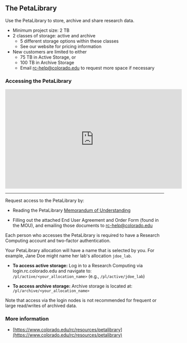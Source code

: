## The PetaLibrary

Use the PetaLibrary to store, archive and share research data.

- Minimum project size: 2 TB
- 2 classes of storage: active and archive
     * 5 different storage options within these classes
     * See our website for pricing information
- New customers are limited to either
     * 75 TB in Active Storage, or
     * 100 TB in Archive Storage
     * Email <rc-help@colorado.edu> to request more space if necessary


### Accessing the PetaLibrary

<iframe width="560" height="315" src="https://www.youtube.com/embed/i1TVYj4OQOY" frameborder="0" allow="autoplay; encrypted-media" allowfullscreen></iframe>

---

Request access to the PetaLibrary by:

- Reading the PetaLibrary [Memorandum of
  Understanding](https://www.colorado.edu/rc/sites/default/files/attached-files/petalibrary_mou.pdf)

- Filling out the attached End User Agreement and Order Form (found in
  the MOU), and emailing those documents to <rc-help@colorado.edu>

Each person who accesses the PetaLibrary is required to have a
Research Computing account and two-factor authentication. 

Your PetaLibrary allocation will have a name that is selected by you.  For example, Jane Doe might name her lab's allocation `jdoe_lab`. 

- **To access active storage:** Log in to a Research Computing via login.rc.colorado.edu
    and navigate to: `/pl/active/<your_allocation_name>` (e.g., `/pl/active/jdoe_lab`)

- **To access archive storage:** Archive storage is located at: `/pl/archive/<your_allocation_name>`

Note that access via the login nodes is not recommended for frequent
or large read/writes of archived data.


### More information

* [https://www.colorado.edu/rc/resources/petalibrary](https://www.colorado.edu/rc/resources/petalibrary)
